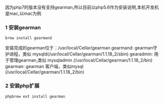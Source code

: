 因为php7的版本没有支持gearman,所以目前以php5.6作为安装说明,本机开发机是mac,以mac为例

### 1 安装gearman

    brew install gearmand 
    
安装完成的gearman位于：/usr/local/Cellar/gearman
gearmand: gearman守护进程，类似 mysqld(/usr/local/Cellar/gearman/1.1.18_2/sbin)
gearadmin: 用于管理gearman,类似 mysqladmin (/usr/local/Cellar/gearman/1.1.18_2/bin)
gearman: gearman 客户端，类似mysql (/usr/local/Cellar/gearman/1.1.18_2/bin)

### 2 安装php扩展

    phpbrew ext install gearman
    
